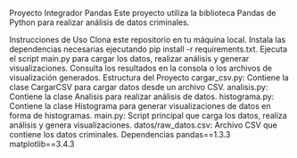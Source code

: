 Proyecto Integrador Pandas 
Este proyecto utiliza la biblioteca Pandas de Python para realizar análisis de datos criminales.

Instrucciones de Uso
Clona este repositorio en tu máquina local.
Instala las dependencias necesarias ejecutando pip install -r requirements.txt.
Ejecuta el script main.py para cargar los datos, realizar análisis y generar visualizaciones.
Consulta los resultados en la consola o los archivos de visualización generados.
Estructura del Proyecto
cargar_csv.py: Contiene la clase CargarCSV para cargar datos desde un archivo CSV.
analisis.py: Contiene la clase Analisis para realizar análisis de datos.
histograma.py: Contiene la clase Histograma para generar visualizaciones de datos en forma de histogramas.
main.py: Script principal que carga los datos, realiza análisis y genera visualizaciones.
datos/raw_datos.csv: Archivo CSV que contiene los datos criminales.
Dependencias
pandas==1.3.3
matplotlib==3.4.3
